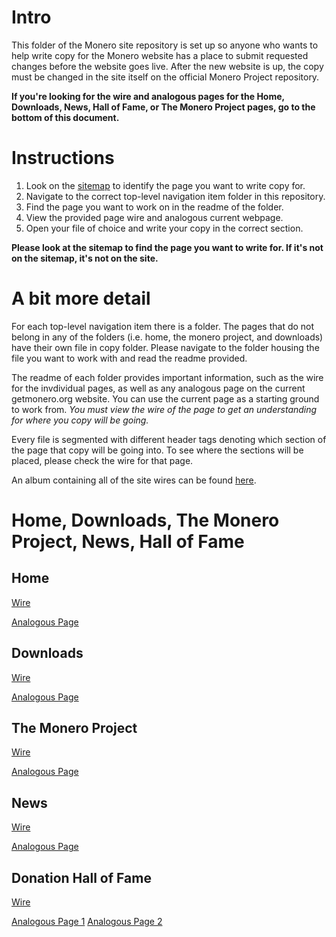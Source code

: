 # Intro
This folder of the Monero site repository is set up so anyone who wants to help write copy for the Monero website has a place to submit requested changes before the website goes live. After the new website is up, the copy must be changed in the site itself on the official Monero Project repository.

**If you're looking for the wire and analogous pages for the Home, Downloads, News, Hall of Fame, or The Monero Project pages, go to the bottom of this document.**

# Instructions

1. Look on the [sitemap](http://imgur.com/8BkJF1o) to identify the page you want to write copy for.
2. Navigate to the correct top-level navigation item folder in this repository.
3. Find the page you want to work on in the readme of the folder.
4. View the provided page wire and analogous current webpage.
5. Open your file of choice and write your copy in the correct section.

**Please look at the sitemap to find the page you want to write for. If it's not on the sitemap, it's not on the site.**

# A bit more detail
For each top-level navigation item there is a folder. The pages that do not belong in any of the folders (i.e. home, the monero project, and downloads) have their own file in copy folder. Please navigate to the folder housing the file you want to work with and read the readme provided.

The readme of each folder provides important information, such as the wire for the invdividual pages, as well as any analogous page on the current getmonero.org website. You can use the current page as a starting ground to work from. *You must view the wire of the page to get an understanding for where you copy will be going.*

Every file is segmented with different header tags denoting which section of the page that copy will be going into. To see where the sections will be placed, please check the wire for that page. 

An album containing all of the site wires can be found [here](http://imgur.com/a/O40eX).

# Home, Downloads, The Monero Project, News, Hall of Fame

## Home
[Wire](http://imgur.com/TOrTVK3)

[Analogous Page](https://getmonero.org/home)

## Downloads
[Wire](http://imgur.com/rUY2N6J)

[Analogous Page](https://getmonero.org/downloads/)

## The Monero Project
[Wire](http://imgur.com/hXqlOOd)

[Analogous Page](https://getmonero.org/knowledge-base/openalias)

## News
[Wire](http://imgur.com/pT33g5q)

[Analogous Page](https://getmonero.org/blog/)

## Donation Hall of Fame
[Wire](http://imgur.com/Qkc2Oht)

[Analogous Page 1](https://getmonero.org/getting-started/donate/)
[Analogous Page 2](https://getmonero.org/getting-started/donate/hall-of-fame)

